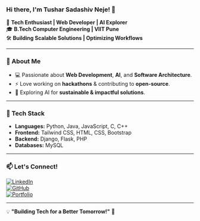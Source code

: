 ### Hi there, I'm Tushar Sadashiv Neje! 👋

🚀 **Tech Enthusiast | Web Developer | AI Explorer**  
🎓 **B.Tech Computer Engineering | VIIT Pune**  
🛠️ **Building Scalable Solutions | Optimizing Workflows**  

---

### 🌟 About Me
- 💻 Passionate about **Web Development**, **AI**, and **Software Architecture**.
- ⚡ Love working on **hackathons** & contributing to **open-source**.
- 🎯 Exploring AI for **sustainable & impactful solutions**.

---

### 🔨 Tech Stack
- **Languages:** Python, Java, JavaScript, C, C++
- **Frontend:** Tailwind CSS, HTML, CSS, Bootstrap
- **Backend:** Django, Flask, PHP
- **Databases:** MySQL

---

### 📫 Let's Connect!
[![LinkedIn](https://img.shields.io/badge/LinkedIn-Connect-blue?logo=linkedin)](https://www.linkedin.com/in/tusharneje/)  
[![GitHub](https://img.shields.io/badge/GitHub-Follow-black?logo=github)](https://github.com/tusharneje-07)  
[![Portfolio](https://img.shields.io/badge/Portfolio-Visit-green?logo=googlechrome)](https://tusharneje.online)

---

💡 **"Building Tech for a Better Tomorrow!"** 🚀
